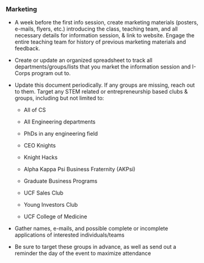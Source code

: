 ### Marketing

* A week before the first info session, create marketing materials (posters, e-mails, flyers, etc.) introducing the class, teaching team, and all necessary details for information session, & link to website. Engage the entire teaching team for history of previous marketing materials and feedback.

* Create or update an organized spreadsheet to track all departments/groups/lists that you market the information session and I-Corps program out to.

*  Update this document periodically. If any groups are missing, reach out to them. Target any STEM related or entrepreneurship based clubs & groups, including but not limited to:

    * All of CS

    * All Engineering departments

    * PhDs in any engineering field

    * CEO Knights

    * Knight Hacks

    * Alpha Kappa Psi Business Fraternity (AKPsi)

    * Graduate Business Programs

    * UCF Sales Club

    * Young Investors Club

    * UCF College of Medicine

* Gather names, e-mails, and possible complete or incomplete applications of interested individuals/teams

* Be sure to target these groups in advance, as well as send out a reminder the day of the event to maximize attendance
